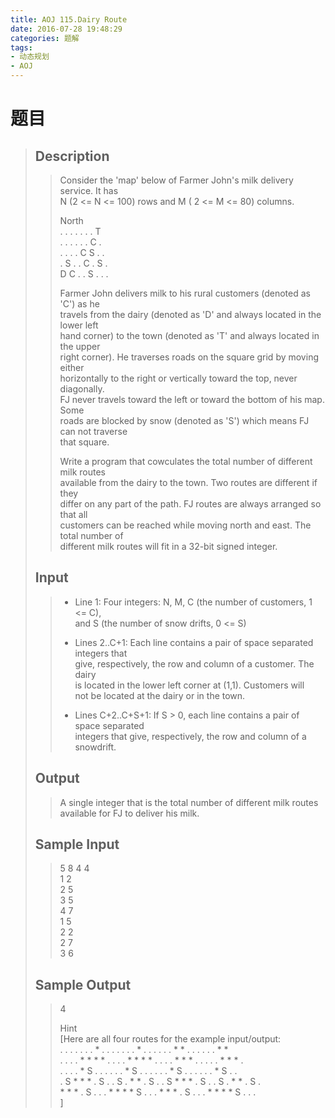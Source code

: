 ```yaml
---
title: AOJ 115.Dairy Route
date: 2016-07-28 19:48:29
categories: 题解
tags:
- 动态规划
- AOJ
---
```

# 题目
> 
> ## Description  
>> Consider the 'map' below of Farmer John's milk delivery service. It has  
>> N (2 &lt;= N &lt;= 100) rows and M ( 2 &lt;= M &lt;= 80) columns.  
>>   
>> North  
>> . . . . . . . T  
>> . . . . . . C .  
>> . . . . C S . .  
>> . S . . C . S .  
>> D C . . S . . .  
>>   
>> Farmer John delivers milk to his rural customers (denoted as 'C') as he  
>> travels from the dairy (denoted as 'D' and always located in the lower left  
>> hand corner) to the town (denoted as 'T' and always located in the upper  
>> right corner). He traverses roads on the square grid by moving either  
>> horizontally to the right or vertically toward the top, never diagonally.  
>> FJ never travels toward the left or toward the bottom of his map. Some  
>> roads are blocked by snow (denoted as 'S') which means FJ can not traverse  
>> that square.  
>>   
>> Write a program that cowculates the total number of different milk routes  
>> available from the dairy to the town. Two routes are different if they  
>> differ on any part of the path. FJ routes are always arranged so that all  
>> customers can be reached while moving north and east. The total number of  
>> different milk routes will fit in a 32-bit signed integer.  
>>   
>> <!--more-->  
> 
> ## Input  
>> * Line 1: Four integers: N, M, C (the number of customers, 1 &lt;= C),  
>> and S (the number of snow drifts, 0 &lt;= S)  
>>   
>> * Lines 2..C+1: Each line contains a pair of space separated integers that  
>> give, respectively, the row and column of a customer. The dairy  
>> is located in the lower left corner at (1,1). Customers will  
>> not be located at the dairy or in the town.  
>>   
>>   
>> * Lines C+2..C+S+1: If S > 0, each line contains a pair of space separated  
>> integers that give, respectively, the row and column of a  
>> snowdrift.  
>>   
>>   
> 
> ## Output  
>> A single integer that is the total number of different milk routes  
>> available for FJ to deliver his milk.  
>>   
>>   
> 
> ## Sample Input  
>> 5 8 4 4  
>> 1 2  
>> 2 5  
>> 3 5  
>> 4 7  
>> 1 5  
>> 2 2  
>> 2 7  
>> 3 6  
>>   
> 
> ## Sample Output  
>> 4  
>>   
>> Hint  
>> [Here are all four routes for the example input/output:  
>> . . . . . . . \* . . . . . . . \* . . . . . . \* \* . . . . . . \* \*  
>> . . . . \* \* \* \* . . . . \* \* \* \* . . . . \* \* \* . . . . . \* \* \* .  
>> . . . . \* S . . . . . . \* S . . . . . . \* S . . . . . . \* S . .  
>> . S \* \* \* . S . . S . \* \* . S . . S \* \* \* . S . . S . \* \* . S .  
>> \* \* \* . S . . . \* \* \* \* S . . . \* \* \* . S . . . \* \* \* \* S . . .  
>> ]  
